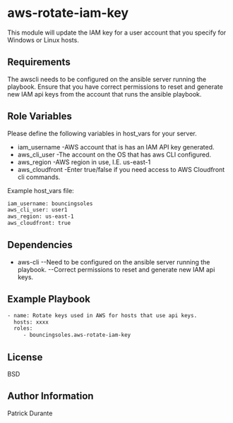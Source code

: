 aws-rotate-iam-key
=========
This module will update the IAM key for a user account that you specify for Windows or Linux hosts.

Requirements
------------
The awscli needs to be configured on the ansible server running the playbook.  Ensure that you have correct permissions to reset and generate new IAM api keys from the account that runs the ansible playbook.

Role Variables
--------------
Please define the following variables in host_vars for your server.
 - iam_username
   -AWS account that is has an IAM API key generated.
 - aws_cli_user
   -The account on the OS that has aws CLI configured.
 - aws_region
   -AWS region in use, I.E. us-east-1
 - aws_cloudfront
   -Enter true/false if you need access to AWS Cloudfront cli commands.

Example host_vars file:
```sh
iam_username: bouncingsoles  
aws_cli_user: user1
aws_region: us-east-1
aws_cloudfront: true
```

Dependencies
------------
- aws-cli
--Need to be configured on the ansible server running the playbook.
--Correct permissions to reset and generate new IAM api keys.



Example Playbook
----------------

```sh
- name: Rotate keys used in AWS for hosts that use api keys.
  hosts: xxxx
  roles:
     - bouncingsoles.aws-rotate-iam-key
```
License
-------

BSD

Author Information
------------------

Patrick Durante
